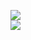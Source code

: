 [![](https://img.shields.io/badge/Made%20With-Github%20Spray-lightgrey.svg?style=for-the-badge&logo=github)](https://github.com/Annihil/github-spray#16691)  
[![](https://i.imgur.com/2DrTn0Z.gif)](https://github.com/Annihil/github-spray)